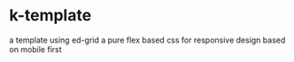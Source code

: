 # k-template
a template using ed-grid a pure flex based css for responsive design based on mobile first
